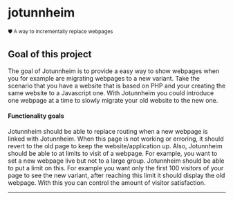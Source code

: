 # jotunnheim
<small>🛡️ A way to incrementally replace webpages  </small>

<h2> Goal of this project</h2>
<p>The goal of Jotunnheim is to provide a easy way to show webpages when you for example are migrating webpages to a new variant. Take the scenario that you have a website that is based on PHP and your creating the same website to a Javascript one. With Jotunnheim you could introduce one webpage at a time to slowly migrate your old website to the new one. </p>

<h4> Functionality goals </h4>
<p> Jotunnheim should be able to replace routing when a new webpage is linked with Jotunnheim. When this page is not working or erroring, it should revert to the old page to keep the website/application up. Also, Jotunnheim should be able to at limits to visit of a webpage. For example, you want to set a new webpage live but not to a large group. Jotunnheim should be able to put a limit on this. For example you want only the first 100 visitors of your page to see the new variant, after reaching this limit it should display the old webpage. With this you can control the amount of visitor satisfaction. </p>


<hr/> 
